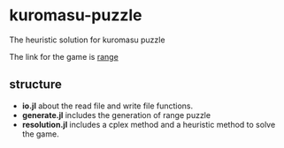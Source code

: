 # kuromasu-puzzle
The heuristic solution for kuromasu puzzle

The link for the game is [range](https://www.chiark.greenend.org.uk/~sgtatham/puzzles/js/range.html)

## structure
- **io.jl** about the read file and write file functions. 
- **generate.jl** includes the generation of range puzzle
- **resolution.jl** includes a cplex method and a heuristic method to solve the game.

